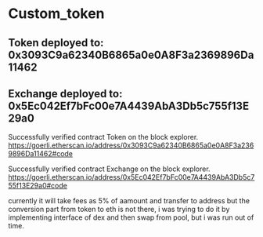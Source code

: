 # Custom_token
## Token deployed to: 0x3093C9a62340B6865a0e0A8F3a2369896Da11462
## Exchange deployed to: 0x5Ec042Ef7bFc00e7A4439AbA3Db5c755f13E29a0

Successfully verified contract Token on the block explorer.
https://goerli.etherscan.io/address/0x3093C9a62340B6865a0e0A8F3a2369896Da11462#code

Successfully verified contract Exchange on the block explorer.
https://goerli.etherscan.io/address/0x5Ec042Ef7bFc00e7A4439AbA3Db5c755f13E29a0#code

currently it will take fees as 5% of aamount and transfer to address but the conversion part from token to eth is not there, i was trying to do it by implementing interface of dex and then swap from pool, but i was run out of time.